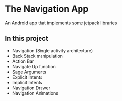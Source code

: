 # The Navigation App
An Android app that implements some jetpack libraries

## In this project

- Navigation (Single activity architecture)
- Back Stack manipulation
- Action Bar
- Navigate Up function
- Sage Arguments
- Explicit Intents
- Implicit Intents 
- Navigation Drawer
- Navigation Animations
